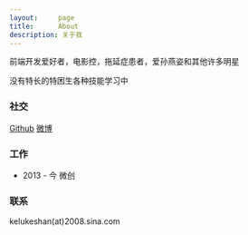 ```yaml
---
layout:     page
title:      About
description: 关于我
---
```


前端开发爱好者，电影控，拖延症患者，爱孙燕姿和其他许多明星

没有特长的特困生各种技能学习中


### 社交 ###

[Github](http://www.github.com/wanglingfei) [微博](http://weibo.com/mayloveless)


### 工作 ###

* 2013 - 今 微创

### 联系 ###

kelukeshan(at)2008.sina.com
